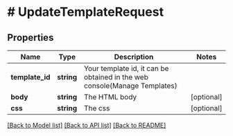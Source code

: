 # # UpdateTemplateRequest

## Properties

Name | Type | Description | Notes
------------ | ------------- | ------------- | -------------
**template_id** | **string** | Your template id, it can be obtained in the web console(Manage Templates) |
**body** | **string** | The HTML body | [optional]
**css** | **string** | The css | [optional]

[[Back to Model list]](../../README.md#models) [[Back to API list]](../../README.md#endpoints) [[Back to README]](../../README.md)
